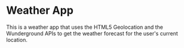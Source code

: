 # Weather App

This is a weather app that uses the HTML5 Geolocation and the Wunderground APIs to get the weather forecast for the user's current location.